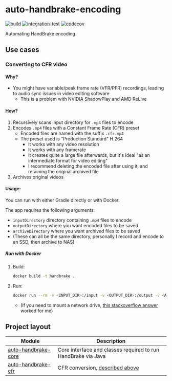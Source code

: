 # auto-handbrake-encoding

[![build](https://github.com/will-molloy/auto-handbrake-encoding/workflows/build/badge.svg?branch=main)](https://github.com/will-molloy/auto-handbrake-encoding/actions?query=workflow%3Abuild)
[![integration-test](https://github.com/will-molloy/auto-handbrake-encoding/workflows/integration-test/badge.svg?branch=main)](https://github.com/will-molloy/auto-handbrake-encoding/actions?query=workflow%3Aintegration-test)
[![codecov](https://codecov.io/gh/will-molloy/auto-handbrake-encoding/branch/main/graph/badge.svg)](https://codecov.io/gh/will-molloy/auto-handbrake-encoding)

Automating HandBrake encoding

## Use cases

### Converting to CFR video

#### Why?

- You might have variable/peak frame rate (VFR/PFR) recordings, leading to audio sync issues in video editing software
  - This is a problem with NVIDIA ShadowPlay and AMD ReLive

#### How?

1. Recursively scans input directory for `.mp4` files to encode
2. Encodes `.mp4` files with a Constant Frame Rate (CFR) preset
    - Encoded files are named with the suffix `.cfr.mp4`
    - The preset used is "Production Standard" H.264
      - It works with any video resolution
      - It works with any framerate
      - It creates quite a large file afterwards, but it's ideal "as an intermediate format for video editing"
      - I recommend deleting the encoded file after using it, and retaining the original archived file
3. Archives original videos

#### Usage:

You can run with either Gradle directly or with Docker.

The app requires the following arguments:
- `inputDirectory` directory containing `.mp4` files to encode
- `outputDirectory` where you want encoded files to be saved
- `archiveDirectory` where you want archived files to be saved
- (These can all be the same directory, personally I record and encode to an SSD, then archive to NAS)

##### Run with Docker

1. Build:
   ```bash
   docker build -t handbrake .
   ```

2. Run:
   ```bash
   docker run --rm -v <INPUT_DIR>:/input -v <OUTPUT_DIR>:/output -v <ARCHIVE_DIR>:/archive handbrake
   ```
   - (If you need to mount a network drive, [this stackoverflow answer](https://stackoverflow.com/a/57510166/6122976) worked for me)

## Project layout

| Module                                       | Description                                                   |
|----------------------------------------------|---------------------------------------------------------------|
| [auto-handbrake-core](./auto-handbrake-core) | Core interface and classes required to run HandBrake via Java |
| [auto-handbrake-cfr](./auto-handbrake-cfr)   | CFR conversion, [described above](#converting-to-cfr-video)   |